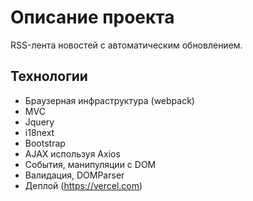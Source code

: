 # Описание проекта
RSS-лента новостей с автоматическим обновлением.

## Технологии
- Браузерная инфраструктура (webpack)
- MVC
- Jquery
- i18next
- Bootstrap
- AJAX используя Axios
- События, манипуляции с DOM
- Валидация, DOMParser
- Деплой (https://vercel.com)
